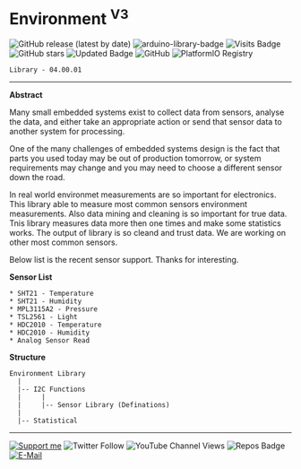 # Environment <sup>V3</sup>

![GitHub release (latest by date)](https://img.shields.io/github/v/release/akkoyun/Environment) ![arduino-library-badge](https://www.ardu-badge.com/badge/Environment.svg?) ![Visits Badge](https://badges.pufler.dev/visits/akkoyun/Environment) ![GitHub stars](https://img.shields.io/github/stars/akkoyun/Environment?style=flat&logo=github) ![Updated Badge](https://badges.pufler.dev/updated/akkoyun/Environment) ![GitHub](https://img.shields.io/github/license/akkoyun/Environment) ![PlatformIO Registry](https://badges.registry.platformio.org/packages/akkoyun/library/Environment.svg)

	Library - 04.00.01
---

**Abstract**

Many small embedded systems exist to collect data from sensors, analyse the data, and either take an appropriate action or send that sensor data to another system for processing.

One of the many challenges of embedded systems design is the fact that parts you used today may be out of production tomorrow, or system requirements may change and you may need to choose a different sensor down the road.

In real world environmet measurements are so important for electronics. This library able to measure most common sensors environment measurements. Also data mining and cleaning is so important for true data. Tnis library measures data more then one times and make some statistics works. The output of library is so cleand and trust data. We are working on other most common sensors. 

Below list is the recent sensor support. Thanks for interesting.

**Sensor List**

	* SHT21 - Temperature
	* SHT21 - Humidity
	* MPL3115A2 - Pressure
	* TSL2561 - Light
	* HDC2010 - Temperature
	* HDC2010 - Humidity
	* Analog Sensor Read

**Structure**

	Environment Library
	  |
	  |-- I2C Functions
	  |     |
	  |     |-- Sensor Library (Definations)
	  |
	  |-- Statistical

---

[![Support me](https://img.shields.io/badge/Support-PATREON-GREEN.svg)](https://www.patreon.com/bePatron?u=62967889) ![Twitter Follow](https://img.shields.io/twitter/follow/gunceakkoyun?style=social) ![YouTube Channel Views](https://img.shields.io/youtube/channel/views/UCIguQGdaBT1GnnVMz5qAZ2Q?style=social) ![Repos Badge](https://badges.pufler.dev/repos/akkoyun) [![E-Mail](https://img.shields.io/badge/E_Mail-Mehmet_Gunce_Akkoyun-blue.svg)](mailto:akkoyun@me.com)
